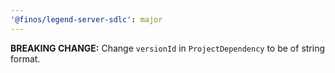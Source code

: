 ```yaml
---
'@finos/legend-server-sdlc': major
---
```


**BREAKING CHANGE:** Change `versionId` in `ProjectDependency` to be of string format.
